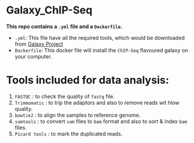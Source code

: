 # Galaxy_ChIP-Seq

**This repo contains a `.yml` file and a `Dockerfile`.**

- `.yml`: This file have all the required tools, which would be downloaded from [Galaxy Project](github.com/galaxyproject/)
- `Dockerfile`: This docker file will install the `ChIP-Seq` flavoured galaxy on your computer.

# Tools included for data analysis:

1. `FASTQC` : to check the quality of `fastq` file.
2. `Trimmomatic` : to trip the adaptors and also to remove reads wit hlow quality.
3. `bowtie2` : to align the samples to reference genome.
4. `samtools` : to convert `sam` files to `bam` format and also to sort & index `bam` files. 
5. `Picard tools` : to mark the duplicated reads.
